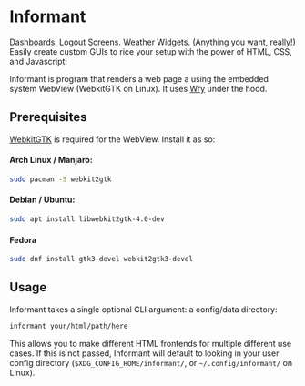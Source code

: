 # Informant

Dashboards. Logout Screens. Weather Widgets. (Anything you want, really!)
Easily create custom GUIs to rice your setup with the power of HTML, CSS, and Javascript!

Informant is program that renders a web page a using the embedded system WebView (WebkitGTK on Linux).
It uses [Wry](https://github.com/tauri-apps/wry) under the hood.

## Prerequisites

[WebkitGTK](https://webkitgtk.org/) is required for the WebView.
Install it as so:

#### Arch Linux / Manjaro:

```bash
sudo pacman -S webkit2gtk
```

#### Debian / Ubuntu:

```bash
sudo apt install libwebkit2gtk-4.0-dev
```

#### Fedora

```bash
sudo dnf install gtk3-devel webkit2gtk3-devel
```

## Usage

Informant takes a single optional CLI argument: a config/data directory:

```bash
informant your/html/path/here
```

This allows you to make different HTML frontends for multiple different use cases.
If this is not passed, Informant will default to looking in your user config directory (`$XDG_CONFIG_HOME/informant/`, or `~/.config/informant/` on Linux).
